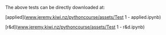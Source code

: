 The above tests can be directly downloaded at:

[applied](www.jeremy.kiwi.nz/pythoncourse/assets/Test 1 - applied.ipynb)

[r&d](www.jeremy.kiwi.nz/pythoncourse/assets/Test 1 - r&d.ipynb)

